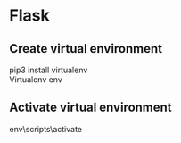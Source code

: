 # Flask 


## Create virtual environment  

pip3 install virtualenv  
Virtualenv env   

## Activate virtual environment 
env\scripts\activate   

